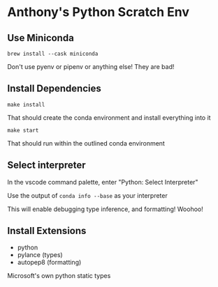 # Anthony's Python Scratch Env

## Use Miniconda

```
brew install --cask miniconda
```

Don't use pyenv or pipenv or anything else! They are bad!

## Install Dependencies

```
make install
```

That should create the conda environment and install everything into it

```
make start
```

That should run within the outlined conda environment

## Select interpreter

In the vscode command palette, enter "Python: Select Interpreter"

Use the output of `conda info --base` as your interpreter

This will enable debugging type inference, and formatting! Woohoo!

## Install Extensions

- python
- pylance (types)
- autopep8 (formatting)

Microsoft's own python static types

